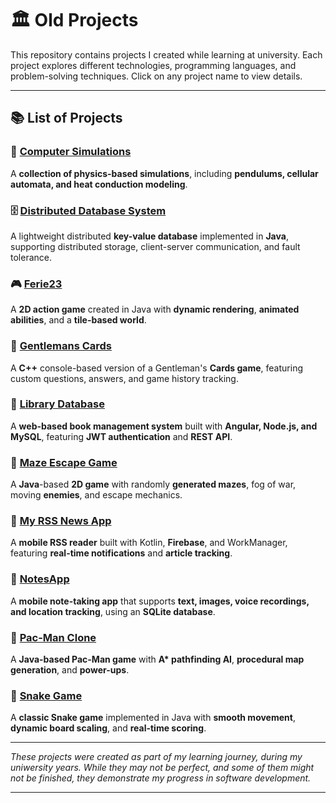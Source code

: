 # 🏛️ Old Projects  

This repository contains projects I created while learning at university. Each project explores different technologies, programming languages, and problem-solving techniques. Click on any project name to view details.

---

## 📚 **List of Projects**

### 🔬 [Computer Simulations](ComputerSimulations/)  
A **collection of physics-based simulations**, including **pendulums, cellular automata, and heat conduction modeling**.

### 🗄️ [Distributed Database System](DistributedDatabase/)
A lightweight distributed **key-value database** implemented in **Java**, supporting distributed storage, client-server communication, and fault tolerance.

### 🎮 [Ferie23](Ferie23/)  
A **2D action game** created in Java with **dynamic rendering**, **animated abilities**, and a **tile-based world**.

### 🎩 [Gentlemans Cards](GentelmanCards/)
A **C++** console-based version of a Gentleman's **Cards game**, featuring custom questions, answers, and game history tracking.

### 📖 [Library Database](LibraryDatabase/)  
A **web-based book management system** built with **Angular, Node.js, and MySQL**, featuring **JWT authentication** and **REST API**.

### 🔑 [Maze Escape Game](MazeEscapeGame/)
A **Java**-based **2D game** with randomly **generated mazes**, fog of war, moving **enemies**, and escape mechanics.

### 📰 [My RSS News App](MyRssNewsApp/)  
A **mobile RSS reader** built with Kotlin, **Firebase**, and WorkManager, featuring **real-time notifications** and **article tracking**.

### 📝 [NotesApp](NotesApp/)  
A **mobile note-taking app** that supports **text, images, voice recordings, and location tracking**, using an **SQLite database**.

### 👻 [Pac-Man Clone](PacMan/)  
A **Java-based Pac-Man game** with **A\* pathfinding AI**, **procedural map generation**, and **power-ups**.

### 🐍 [Snake Game](SnakeGame/)  
A **classic Snake game** implemented in Java with **smooth movement**, **dynamic board scaling**, and **real-time scoring**.

---

_These projects were created as part of my learning journey, during my uniwersity years. While they may not be perfect, and some of them might not be finished, they demonstrate my progress in software development._  

---
